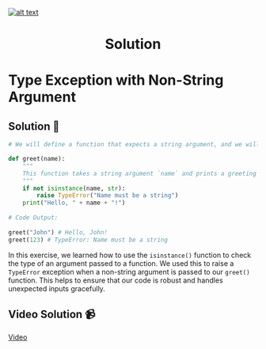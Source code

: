 <a href="https://www.core-code.io/">

![alt text](https://uploads-ssl.webflow.com/5eb2f56932c3562feab232e3/5f73550d00249e7e96c9f3de_Logo.png 'corecodeio')

</a>

<h1 align="center">Solution</h1>

# Type Exception with Non-String Argument

## Solution 🏁

```python
# We will define a function that expects a string argument, and we will use the `isinstance()` function to check if the argument is a string. If it is not a string, we will raise a `TypeError` exception.

def greet(name):
    """
    This function takes a string argument `name` and prints a greeting message.
    """
    if not isinstance(name, str):
        raise TypeError("Name must be a string")
    print("Hello, " + name + "!")
    
# Code Output:
    
greet("John") # Hello, John!
greet(123) # TypeError: Name must be a string
```

In this exercise, we learned how to use the `isinstance()` function to check the type of an argument passed to a function. We used this to raise a `TypeError` exception when a non-string argument is passed to our `greet()` function. This helps to ensure that our code is robust and handles unexpected inputs gracefully. 

## Video Solution 📹

[Video](https://youtu.be/LhBdAPWqcJU)
